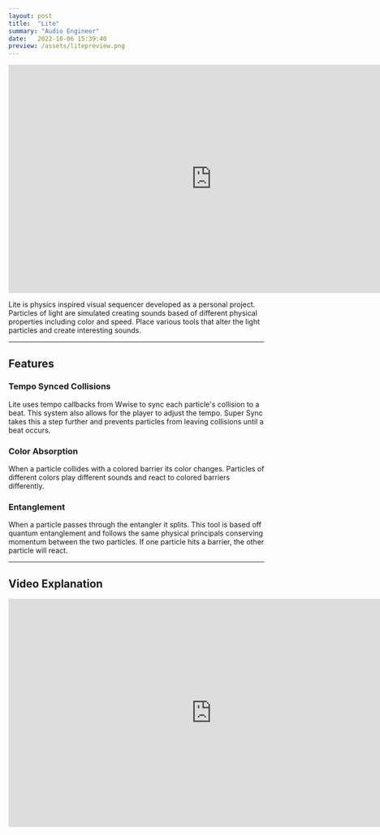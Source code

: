 ```yaml
---
layout: post
title:  "Lite"
summary: "Audio Engineer"
date:   2022-10-06 15:39:40
preview: /assets/litepreview.png
---
```


<center>
<iframe
    width="800"
    height="450"
    src="https://www.youtube.com/embed/6rk9w-gkUX0"
    frameborder="0"
    allow="autoplay; encrypted-media"
    allowfullscreen
>
</iframe>
</center>

Lite is physics inspired visual sequencer developed as a personal project. Particles of light are simulated creating sounds based of different physical properties including color and speed. Place various tools that alter the light particles and create interesting sounds.

***

## Features

### Tempo Synced Collisions

Lite uses tempo callbacks from Wwise to sync each particle's collision to a beat. This system also allows for the player to adjust the tempo. Super Sync takes this a step further and prevents particles from leaving collisions until a beat occurs.

### Color Absorption

When a particle collides with a colored barrier its color changes. Particles of different colors play different sounds and react to colored barriers differently.

### Entanglement

When a particle passes through the entangler it splits. This tool is based off quantum entanglement and follows the same physical principals conserving momentum between the two particles. If one particle hits a barrier, the other particle will react.

***

## Video Explanation

<center>
<iframe
    width="800"
    height="450"
    src="https://www.youtube.com/embed/nB6Wc-LyOt4"
    frameborder="0"
    allow="autoplay; encrypted-media"
    allowfullscreen
>
</iframe>
</center>